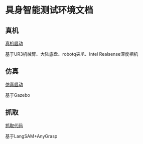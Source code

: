 # 具身智能测试环境文档

## 真机
[真机启动](real_robot.md)

基于UR3机械臂、大陆底盘、robotq夹爪、Intel Realsense深度相机

## 仿真
[仿真启动](sim_robot.md)

基于Gazebo

## 抓取
[抓取代码](https://github.com/RLC-Lab/Grasp-Module)

基于LangSAM+AnyGrasp
